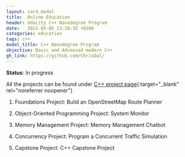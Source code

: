 ```yaml
---
layout: card_modal
title:  Online Education
header: Udacity C++ Nanodegree Program
date:   2021-05-05 13:28:35 +0200
categories: education
tags: c++ 
modal_title: C++ Nanodegree Program
objective: Basic and Advanced modern C++ 
gh_link: https://github.com/ChrisDal/
---
```


__Status__: In progress

All the projects can be found under [C++ project page]({{site.baseurl}}/projects_cpp){:target="_blank" rel="noreferrer noopener"}

1. Foundations
    Project: Build an OpenStreetMap Route Planner


2. Object-Oriented Programming
    Project: System Monitor


3. Memory Management
    Project: Memory Management Chatbot


4. Concurrency
    Project: Program a Concurrent Traffic Simulation


5. Capstone
    Project: C++ Capstone Project
